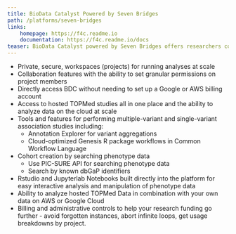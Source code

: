 ```yaml
---
title: BioData Catalyst Powered by Seven Bridges
path: /platforms/seven-bridges
links: 
    homepage: https://f4c.readme.io
    documentation: https://f4c.readme.io/docs
teaser: BioData Catalyst powered by Seven Bridges offers researchers collaborative workspaces for analyzing genomics data at scale. Researchers can find and analyze the hosted TOPMed studies by using hundreds of optimized analysis tools and workflows (pipelines); creating their own workflows; or interactive analysis.
---
```

- Private, secure, workspaces (projects) for running analyses at scale
- Collaboration features with the ability to set granular permissions on project members
- Directly access BDC without needing to set up a Google or AWS billing account
- Access to hosted TOPMed studies all in one place and the ability to analyze data on the cloud at scale
- Tools and features for performing multiple-variant and single-variant association studies including:
    + Annotation Explorer for variant aggregations
    + Cloud-optimized Genesis R package workflows in Common Workflow Language
- Cohort creation by searching phenotype data
    + Use PIC-SURE API for searching phenotype data 
    + Search by known dbGaP identifiers
- Rstudio and Jupyterlab Notebooks built directly into the platform for easy interactive analysis and manipulation of phenotype data
- Ability to analyze hosted TOPMed Data in combination with your own data on AWS or Google Cloud
- Billing and administrative controls to help your research funding go further - avoid forgotten instances, abort infinite loops, get usage breakdowns by project.

